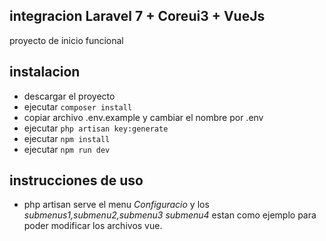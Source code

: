 ## integracion Laravel 7  + Coreui3 + VueJs
proyecto de inicio funcional
## instalacion
- descargar el proyecto 
- ejecutar `composer install`
- copiar archivo .env.example y cambiar el nombre por .env
- ejecutar `php artisan key:generate`
- ejecutar `npm install`
- ejecutar `npm run dev`
## instrucciones de uso
- php artisan serve
 el menu *Configuracio* y los *submenus1,submenu2,submenu3 submenu4*
estan como ejemplo para poder modificar los archivos vue.
